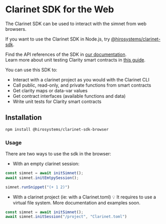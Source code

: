 # Clarinet SDK for the Web

The Clarinet SDK can be used to interact with the simnet from web browsers.

If you want to use the Clarinet SDK in Node.js, try [@hirosystems/clarinet-sdk](https://www.npmjs.com/package/@hirosystems/clarinet-sdk).

Find the API references of the SDK in [our documentation](https://docs.hiro.so/clarinet/feature-guides/clarinet-js-sdk).  
Learn more about unit testing Clarity smart contracts in [this guide](https://docs.hiro.so/clarinet/feature-guides/test-contract-with-clarinet-sdk).

You can use this SDK to:
- Interact with a clarinet project as you would with the Clarinet CLI
- Call public, read-only, and private functions from smart contracts
- Get clarity maps or data-var values
- Get contract interfaces (available functions and data)
- Write unit tests for Clarity smart contracts

## Installation

```sh
npm install @hirosystems/clarinet-sdk-browser
```

### Usage

There are two ways to use the sdk in the browser:

- With an empty clarinet session:
```js
const simnet = await initSimnet();
await simnet.initEmtpySession();

simnet.runSnippet("(+ 1 2)")
```

- With a clarinet project (ie: with a Clarinet.toml)
💡 It requires to use a virtual file system. More documentation and examples soon.
```js
const simnet = await initSimnet();
await simnet.initSession("/project", "Clarinet.toml")

```

